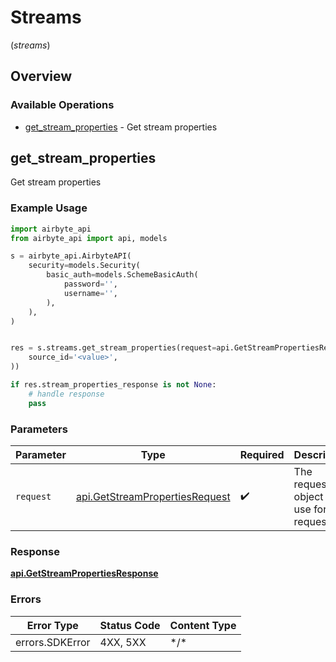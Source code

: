 # Streams
(*streams*)

## Overview

### Available Operations

* [get_stream_properties](#get_stream_properties) - Get stream properties

## get_stream_properties

Get stream properties

### Example Usage

```python
import airbyte_api
from airbyte_api import api, models

s = airbyte_api.AirbyteAPI(
    security=models.Security(
        basic_auth=models.SchemeBasicAuth(
            password='',
            username='',
        ),
    ),
)


res = s.streams.get_stream_properties(request=api.GetStreamPropertiesRequest(
    source_id='<value>',
))

if res.stream_properties_response is not None:
    # handle response
    pass

```

### Parameters

| Parameter                                                                 | Type                                                                      | Required                                                                  | Description                                                               |
| ------------------------------------------------------------------------- | ------------------------------------------------------------------------- | ------------------------------------------------------------------------- | ------------------------------------------------------------------------- |
| `request`                                                                 | [api.GetStreamPropertiesRequest](../../api/getstreampropertiesrequest.md) | :heavy_check_mark:                                                        | The request object to use for the request.                                |

### Response

**[api.GetStreamPropertiesResponse](../../api/getstreampropertiesresponse.md)**

### Errors

| Error Type      | Status Code     | Content Type    |
| --------------- | --------------- | --------------- |
| errors.SDKError | 4XX, 5XX        | \*/\*           |